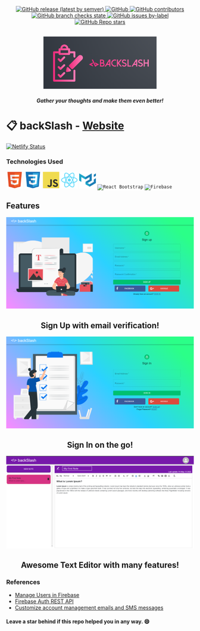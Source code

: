 <p align="center">
    <a href="https://github.com/ksalokya/backSlash/releases">
        <img alt="GitHub release (latest by semver)" src="https://img.shields.io/github/v/release/ksalokya/backSlash?color=%2360be86&label=Latest%20release&style=for-the-badge&sort=semver">
    </a>
    <a href="/LICENSE">
        <img alt="GitHub" src="https://img.shields.io/github/license/ksalokya/backSlash?color=%2360be86&style=for-the-badge">
    </a>
    <a href="https://github.com/ksalokya/backSlash/graphs/contributors">
        <img alt="GitHub contributors" src="https://img.shields.io/github/contributors-anon/ksalokya/backSlash?color=%2360be86&style=for-the-badge">
    </a>
    <a href="https://github.com/ksalokya/backSlash/actions">
        <img alt="GitHub branch checks state" src="https://img.shields.io/github/checks-status/ksalokya/backSlash/main?color=%2360be86&style=for-the-badge">
    </a>
    <a href="https://github.com/ksalokya/backSlash/issues?q=is%3Aopen+is%3Aissue+label%3Arequest%3Aicon">
        <img alt="GitHub issues by-label" src="https://img.shields.io/github/issues/ksalokya/backSlash/request:icon?color=%2360be86&label=feature%20requests&style=for-the-badge">
    </a>
    <a href="https://github.com/ksalokya/backSlash/stargazers">
        <img alt="GitHub Repo stars" src="https://img.shields.io/github/stars/ksalokya/backSlash?color=%2360be86&label=github%20stars&style=for-the-badge">
    </a>
</p>
<br />
<div align="center">
    <a href="https://github.com/ksalokya/backSlash">
        <img src="https://github.com/ksalokya/backSlash/blob/main/misc/1-logo.png" alt="Devicon Logo" height="140" />
    </a>
    <h5 align="center">
         Gather your thoughts and make them even better!
    </h5>
</div>


# 📋 backSlash - [Website](https://backslash.netlify.app)
[![Netlify Status](https://api.netlify.com/api/v1/badges/a8c8fb9d-8e54-4b74-bdd6-d8026d03be7c/deploy-status)](https://app.netlify.com/sites/backslash/deploys)

### Technologies Used
<code><img height="45" alt="HTML5" style="background: white;" src="https://github.com/devicons/devicon/blob/master/icons/html5/html5-original.svg"></code>
<code><img height="45" alt="CSS3" style="background: white;" src="https://github.com/devicons/devicon/blob/master/icons/css3/css3-original.svg"></code>
<code><img height="45" alt="JavaScript" style="background: white;" src="https://github.com/devicons/devicon/blob/master/icons/javascript/javascript-original.svg"></code>
<code><img height="45" alt="React" style="background: white;" src="https://github.com/devicons/devicon/blob/master/icons/react/react-original.svg"></code>
<code><img height="45" alt="Material UI" style="background: white;" src="https://github.com/devicons/devicon/blob/master/icons/materialui/materialui-original.svg"></code>
<code><img height="45" alt="React Bootstrap" style="background: white;" src="https://avatars.githubusercontent.com/u/6853419?s=200&v=4"></code>
<code><img height="45" alt="Firebase" style="background: white;" src="https://github.com/ksalokya/devicon/blob/master/icons/firebase/firebase-plain-wordmark.svg"></code>

## Features
<img src="https://github.com/ksalokya/backSlash/blob/main/misc/2-signup.png">
<h2 align="center">
     Sign Up with email verification!
</h2>

<img src="https://github.com/ksalokya/backSlash/blob/main/misc/3-signin.png">
<h2 align="center">
     Sign In on the go!
</h2>

<img src="https://github.com/ksalokya/backSlash/blob/main/misc/4-editor.png">
<h2 align="center">
     Awesome Text Editor with many features!
</h2>



### References
- [Manage Users in Firebase](https://firebase.google.com/docs/auth/web/manage-users)
- [Firebase Auth REST API ](https://firebase.google.com/docs/reference/rest/auth)
- [Customize account management emails and SMS messages](https://support.google.com/firebase/answer/7000714?hl=en)

#### Leave a star behind if this repo helped you in any way. 😄

